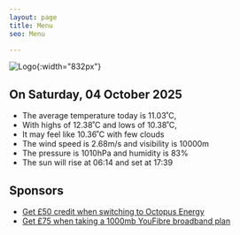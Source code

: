 ```yaml
---
layout: page
title: Menu
seo: Menu

---
```


![Logo](/images/logo.jpg){:width="832px"}

<!-- weather_marker starts -->
## On Saturday, 04 October 2025

- The average temperature today is 11.03˚C,
- With highs of 12.38˚C and lows of 10.38˚C,
- It may feel like 10.36˚C with few clouds
- The wind speed is 2.68m/s and visibility is 10000m
- The pressure is 1010hPa and humidity is 83%
- The sun will rise at 06:14 and set at 17:39

<!-- weather_marker ends -->

## Sponsors

- [Get £50 credit when switching to Octopus Energy](https://bit.ly/3oD1nnS)
- [Get £75 when taking a 1000mb YouFibre broadband plan](https://aklam.io/91zWhU?)
